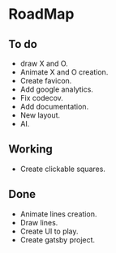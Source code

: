 # RoadMap

## To do
- draw X and O.
- Animate X and O creation.
- Create favicon.
- Add google analytics.
- Fix codecov.
- Add documentation.
- New layout.
- AI.


## Working
- Create clickable squares.


## Done
- Animate lines creation.
- Draw lines.
- Create UI to play.
- Create gatsby project.

